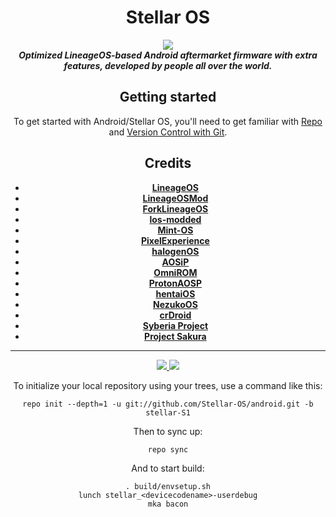 <div align="center">
<h1>Stellar OS</h1>
<img src="https://user-images.githubusercontent.com/60157798/125198260-75250e80-e261-11eb-95e7-8cf10619b24a.png?raw=true"> 
<br/>
<strong><i> Optimized LineageOS-based Android aftermarket firmware with extra features, developed by people all over the world. </i></strong>

Getting started
---------------
To get started with Android/Stellar OS, you'll need to get
familiar with [Repo](https://source.android.com/source/using-repo.html) and [Version Control with Git](https://source.android.com/source/version-control.html).
  
Credits
-------
- [**LineageOS**](https://github.com/LineageOS)
- [**LineageOSMod**](https://github.com/LineageOSMod)
- [**ForkLineageOS**](https://github.com/ForkLineageOS)
- [**los-modded**](https://github.com/los-modded)
- [**Mint-OS**](https://github.com/Mint-OS)
- [**PixelExperience**](https://github.com/PixelExperience)
- [**halogenOS**](https://github.com/halogenOS)
- [**AOSiP**](https://github.com/AOSiP)
- [**OmniROM**](https://github.com/OmniROM)
- [**ProtonAOSP**](https://github.com/ProtonAOSP)
- [**hentaiOS**](https://github.com/hentaiOS)
- [**NezukoOS**](https://github.com/NezukoOS)
- [**crDroid**](https://github.com/crDroidAndroid)
- [**Syberia Project**](https://github.com/syberia-project)
- [**Project Sakura**](https://github.com/ProjectSakura)
*********
<a href="https://sourceforge.net/projects/stellar-os/">
<img src="https://img.shields.io/sourceforge/dt/stellar-os?style=for-the-badge">
</a>
<a href="https://t.me/Stellar_OS">
<img src="https://img.shields.io/badge/Telegram-Chat-green?style=for-the-badge">
</a>

To initialize your local repository using your trees, use a command like this:  
```
repo init --depth=1 -u git://github.com/Stellar-OS/android.git -b stellar-S1
```
Then to sync up:
```
repo sync
```
And to start build:
```
. build/envsetup.sh
lunch stellar_<devicecodename>-userdebug
mka bacon
```
